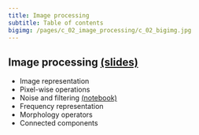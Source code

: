 ```yaml
---
title: Image processing
subtitle: Table of contents
bigimg: /pages/c_02_image_processing/c_02_bigimg.jpg
---
```


## **Image processing** [(slides)](/pages/c_02_image_processing/slides/)
   - Image representation
   - Pixel-wise operations
   - Noise and filtering [(notebook)](/pages/c_02_image_processing/noise_and_filtering_nb/)
   - Frequency representation 
   - Morphology operators
   - Connected components